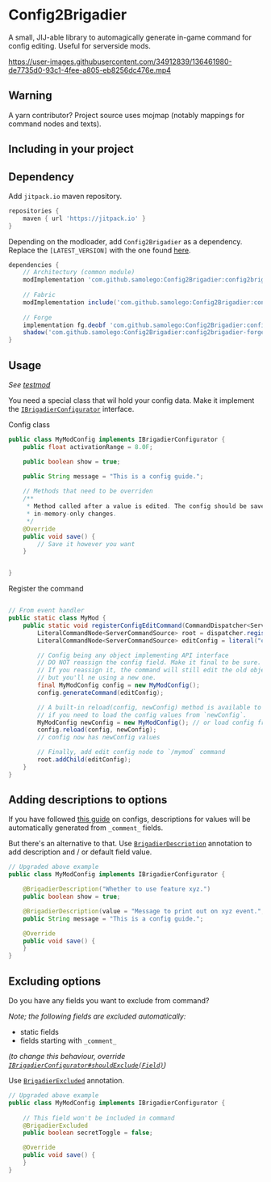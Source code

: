 # Config2Brigadier
A small, JIJ-able library to automagically generate in-game command for config editing.
Useful for serverside mods.

https://user-images.githubusercontent.com/34912839/136461980-de7735d0-93c1-4fee-a805-eb8256dc476e.mp4

## Warning

A yarn contributor? Project source uses mojmap (notably mappings for command nodes and texts).

## Including in your project

## Dependency
Add `jitpack.io` maven repository.
```gradle
repositories {
    maven { url 'https://jitpack.io' }
}
```

Depending on the modloader, add `Config2Brigadier` as a dependency. Replace the `[LATEST_VERSION]` with the one found [here](https://github.com/samolego/Config2Brigadier/releases/latest).
```gradle
dependencies {
    // Architectury (common module)
    modImplementation 'com.github.samolego:Config2Brigadier:config2brigadier:[LATEST_VERSION]'
    
    // Fabric
    modImplementation include('com.github.samolego:Config2Brigadier:config2brigadier-fabric:[LATEST_VERSION]')
    
    // Forge
    implementation fg.deobf 'com.github.samolego:Config2Brigadier:config2brigadier-forge:[LATEST_VERSION]'
    shadow('com.github.samolego:Config2Brigadier:config2brigadier-forge:[LATEST_VERSION]')
}
```

## Usage

*See [testmod](https://github.com/samolego/Config2Brigadier/tree/master/testmod-fabric/src/main/java/org/samo_lego/config2brigader/test/fabric)*

You need a special class that wil hold your config data. Make it implement the [`IBrigadierConfigurator`](https://github.com/samolego/Config2Brigadier/blob/master/common/src/main/java/org/samo_lego/config2brigadier/IBrigadierConfigurator.java)
interface.

Config class
```java
public class MyModConfig implements IBrigadierConfigurator {
    public float activationRange = 8.0F;

    public boolean show = true;

    public String message = "This is a config guide.";
    
    // Methods that need to be overriden
    /**
     * Method called after a value is edited. The config should be saved to prevent
     * in-memory-only changes.
     */
    @Override
    public void save() {
        // Save it however you want
    }


}
```

Register the command
```java

// From event handler
public static class MyMod {
    public static void registerConfigEditCommand(CommandDispatcher<ServerCommandSource> dispatcher, boolean dedicated) {
        LiteralCommandNode<ServerCommandSource> root = dispatcher.register(literal("mymod"));
        LiteralCommandNode<ServerCommandSource> editConfig = literal("editConfig").build();

        // Config being any object implementing API interface
        // DO NOT reassign the config field. Make it final to be sure.
        // If you reassign it, the command will still edit the old object,
        // but you'll ne using a new one.
        final MyModConfig config = new MyModConfig();
        config.generateCommand(editConfig);

        // A built-in reload(config, newConfig) method is available to be called
        // if you need to load the config values from `newConfig`.
        MyModConfig newConfig = new MyModConfig(); // or load config from disk
        config.reload(config, newConfig);
        // config now has newConfig values

        // Finally, add edit config node to `/mymod` command
        root.addChild(editConfig);
    }
}
```

## Adding descriptions to options

If you have followed [this guide](https://quiltservertools.github.io/ServerSideDevDocs/config/gson_config/) on configs,
descriptions for values will be automatically generated from `_comment_` fields.

But there's an alternative to that. Use [`BrigadierDescription`](https://github.com/samolego/Config2Brigadier/blob/master/common/src/main/java/org/samo_lego/config2brigadier/annotation/BrigadierDescription.java)
annotation to add description and / or default field value.
```java
// Upgraded above example
public class MyModConfig implements IBrigadierConfigurator {

    @BrigadierDescription("Whether to use feature xyz.")
    public boolean show = true;

    @BrigadierDescription(value = "Message to print out on xyz event.", defaultOption = "This is a config guide.")
    public String message = "This is a config guide.";

    @Override
    public void save() {
    }
}
```

## Excluding options

Do you have any fields you want to exclude from command?

*Note; the following fields are excluded automatically:*

* static fields
* fields starting with `_comment_`

*(to change this behaviour, override [`IBrigadierConfigurator#shouldExclude(Field)`](https://github.com/samolego/Config2Brigadier/blob/421774399ed9dc1d2b50c430cc0315a6a528c48f/common/src/main/java/org/samo_lego/config2brigadier/IBrigadierConfigurator.java#L119))*

Use [`BrigadierExcluded`](https://github.com/samolego/Config2Brigadier/blob/master/common/src/main/java/org/samo_lego/config2brigadier/annotation/BrigadierExcluded.java)
annotation.
```java
// Upgraded above example
public class MyModConfig implements IBrigadierConfigurator {
    
    // This field won't be included in command
    @BrigadierExcluded
    public boolean secretToggle = false;

    @Override
    public void save() {
    }
}
```

